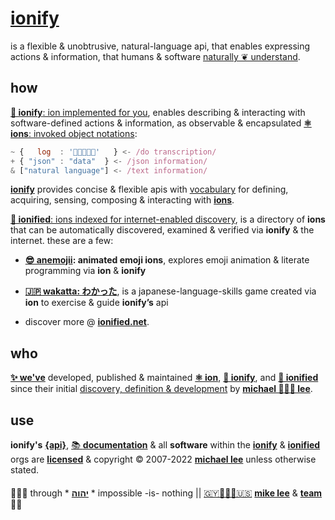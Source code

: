 # [ionify](https://ionify.net/)

is a flexible & unobtrusive, natural-language api, that enables expressing
actions & information, that humans & software
[naturally ❦ understand](VISION.md#vision).

## how

[**🧬 ionify**: ion implemented for you](https://api.ionify.net/),
enables describing & interacting with software-defined actions & information, as
observable & encapsulated [**⚛︎ ions**: invoked object notations](./ions/ion.md#ion):

```javascript
~ {   log  : '👋🏾👨🏾‍💻'   } <- /do transcription/
+ { "json" : "data"  } <- /json information/
& ["natural language"] <- /text information/
```

[**ionify**](https://api.ionify.net/) provides concise & flexible apis with
[vocabulary](LINGO.md#-our-lingo-) for defining,
acquiring, sensing, composing & interacting with [**ions**](./ions/ion.md#ion).

[**🎁 ionified**: ions indexed for internet-enabled discovery](https://ionified.net/),
is a directory of **ions** that can be automatically discovered, examined &
verified via **ionify** & the internet. these are a few:

+ **[😎 anemojii](https://ionified.github.io/anemojii-ions.iskitz.net/): animated emoji ions**,
  explores emoji animation & literate programming via **ion** & **ionify**

+ **[🇯🇵 wakatta: わかった](https://ionified.github.io/wakatta-ions.iskitz.net/)**,
  is a japanese-language-skills game created via **ion** to
  exercise & guide **ionify’s** api

+ discover more @ [**ionified.net**](https://ionified.net/).

## who

[**✨ we've**](https://team.ionify.net/)
developed, published & maintained
[**⚛︎ ion**](./ions/ion.md#ion), [**🧬 ionify**](https://api.ionify.net),
and [**🎁 ionified**](https://ionified.net/)
since their initial
[discovery, definition & development](https://origin.ionify.net/)
by
[**michael 👨🏾‍💻 lee**](https://github.com/iskitz).

## use

**ionify's** [**{api}**](https://github.com/ionify/ionify),
[📚 **documentation**](https://github.com/ionify/about)
& all **software** within the
[**ionify**](https://github.com/ionify/) &
[**ionified**](https://github.com/ionified/)
orgs are
[**licensed**](LICENSE.txt#L1)
& copyright &copy; 2007-2022
[**michael lee**](https://github.com/iskitz/)
unless otherwise stated.

####

🙇🏾‍♂️ through * [**יהוה**](LICENSE.txt#L1) * impossible -is- nothing ||
[🇬🇾👨🏾‍💻🇺🇸](https://en.wikipedia.org/wiki/Guyana)
[**mike lee**](https://github.com/iskitz) &
[**team**](https://team.ionify.net/)
🤲🏾
